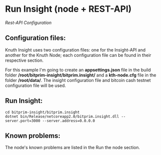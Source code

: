 # Run Insight (node + REST-API)
*Rest-API Configuration*

## Configuration files:

Knuth Insight uses two configuration files: one for the Insight-API and another for the Knuth Node; each configuration file can be found in their respective section.

For this example I'm going to create an **appsettings.json** file in the build folder **/root/bitprim-insight/bitprim.insight/** and a **kth-node.cfg** file in the folder **/root/data/**. The insight configuration file and bitcoin cash testnet configuration file will be used.

## Run Insight:
```
cd bitprim-insight/bitprim.insight
dotnet bin/Release/netcoreapp2.0/bitprim.insight.dll --server.port=3000 --server.address=0.0.0.0
```

## Known problems:
The node's known problems are listed in the Run the node section.